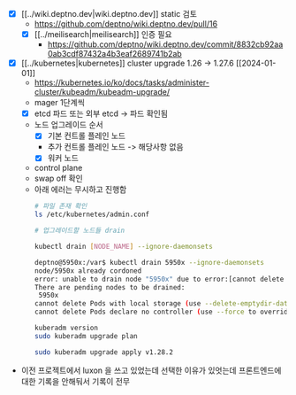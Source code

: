 - [X] [[../wiki.deptno.dev|wiki.deptno.dev]] static 검토
  + https://github.com/deptno/wiki.deptno.dev/pull/16
  - [X] [[../meilisearch|meilisearch]] 인증 필요
    + https://github.com/deptno/wiki.deptno.dev/commit/8832cb92aa0ab3cdf87432a4b3eaf2689741b2ab
- [X] [[../kubernetes|kubernetes]] cluster upgrade 1.26 -> 1.27.6 [[2024-01-01]]
  + https://kubernetes.io/ko/docs/tasks/administer-cluster/kubeadm/kubeadm-upgrade/
  - mager 1단계씩
  - [X] etcd 파드 또는 외부 etcd -> 파드 확인됨
  - 노드 업그레이드 순서
    - [X] 기본 컨트롤 플레인 노드
    - 추가 컨트롤 플레인 노드 -> 해당사항 없음
    - [X] 워커 노드
  - control plane
  - swap off 확인
  - 아래 에러는 무시하고 진행함
    ```sh 
    # 파일 존재 확인
    ls /etc/kubernetes/admin.conf

    # 업그레이드할 노드들 drain

    kubectl drain [NODE_NAME] --ignore-daemonsets

    deptno@5950x:/var$ kubectl drain 5950x --ignore-daemonsets
    node/5950x already cordoned
    error: unable to drain node "5950x" due to error:[cannot delete Pods with local storage (use --delete-emptydir-data to override): deptno/deptno-dev-68664b8c8d-cxdc5, harbor/harbor-core-75f945bcb6-2zk7b, harbor/harbor-database-0, loki/loki-0, metrics-server/metrics-server-fddf6fb9f-5p7wx, postgresql/postgresql-0, prometheus/alertmanager-prometheus-kube-prometheus-alertmanager-0, prometheus/prometheus-grafana-5875c6dd7-j644z, prometheus/prometheus-prometheus-kube-prometheus-prometheus-0, traefik/traefik-764c5d46c7-kvfrx, cannot delete Pods declare no controller (use --force to override): tubemon-dev/curl], continuing command...
    There are pending nodes to be drained:
     5950x
    cannot delete Pods with local storage (use --delete-emptydir-data to override): deptno/deptno-dev-68664b8c8d-cxdc5, harbor/harbor-core-75f945bcb6-2zk7b, harbor/harbor-database-0, loki/loki-0, metrics-server/metrics-server-fddf6fb9f-5p7wx, postgresql/postgresql-0, prometheus/alertmanager-prometheus-kube-prometheus-alertmanager-0, prometheus/prometheus-grafana-5875c6dd7-j644z, prometheus/prometheus-prometheus-kube-prometheus-prometheus-0, traefik/traefik-764c5d46c7-kvfrx
    cannot delete Pods declare no controller (use --force to override): tubemon-dev/curl

    kuberadm version
    sudo kuberadm upgrade plan

    sudo kuberadm upgrade apply v1.28.2
    ```
- 이전 프로젝트에서 luxon 을 쓰고 있었는데 선택한 이유가 있엇는데 프론트엔드에 대한 기록을 안해둬서 기록이 전무
